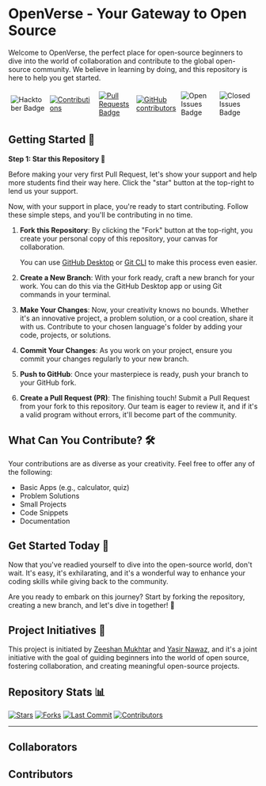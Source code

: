 # OpenVerse - Your Gateway to Open Source

Welcome to OpenVerse, the perfect place for open-source beginners to dive into the world of collaboration and contribute to the global open-source community. We believe in learning by doing, and this repository is here to help you get started.

<div style="display: flex; justify-content: center; align-items: center;">
    <img src="https://img.shields.io/badge/hacktoberfest-2023-blueviolet" alt="Hacktober Badge" style="margin: 5px;" />
    <a href="https://github.com/ZeeshanMukhtar1/OpenVerse">
        <img src="https://img.shields.io/badge/Contributions-welcome-violet.svg?style=flat&logo=git" alt="Contributions" style="margin: 5px;" />
    </a>
    <a href="https://github.com/ZeeshanMukhtar1/OpenVerse/pulls">
        <img src="https://img.shields.io/github/issues-pr/ZeeshanMukhtar1/OpenVerse" alt="Pull Requests Badge" style="margin: 5px;" />
    </a>
    <a href="https://github.com/ZeeshanMukhtar1/OpenVerse/graphs/contributors">
        <img alt="GitHub contributors" src="https://img.shields.io/github/contributors/ZeeshanMukhtar1/OpenVerse?color=2b9348" style="margin: 5px;">
    </a>
    <img src="https://img.shields.io/github/issues/ZeeshanMukhtar1/OpenVerse?label=Open%20Issues&color=brightgreen" alt="Open Issues Badge" style="margin: 5px;" />
    <img src="https://img.shields.io/github/issues-closed/ZeeshanMukhtar1/OpenVerse?label=Closed%20Issues&color=red" alt="Closed Issues Badge" style="margin: 5px;" />
</div>

## Getting Started 🚀

**Step 1: Star this Repository 🌟**

Before making your very first Pull Request, let's show your support and help more students find their way here. Click the "star" button at the top-right to lend us your support.

Now, with your support in place, you're ready to start contributing. Follow these simple steps, and you'll be contributing in no time.

1. **Fork this Repository**: By clicking the "Fork" button at the top-right, you create your personal copy of this repository, your canvas for collaboration.

   You can use [GitHub Desktop](https://desktop.github.com/) or [Git CLI](https://git-scm.com/downloads) to make this process even easier.

2. **Create a New Branch**: With your fork ready, craft a new branch for your work. You can do this via the GitHub Desktop app or using Git commands in your terminal.

3. **Make Your Changes**: Now, your creativity knows no bounds. Whether it's an innovative project, a problem solution, or a cool creation, share it with us. Contribute to your chosen language's folder by adding your code, projects, or solutions.

4. **Commit Your Changes**: As you work on your project, ensure you commit your changes regularly to your new branch.

5. **Push to GitHub**: Once your masterpiece is ready, push your branch to your GitHub fork.

6. **Create a Pull Request (PR)**: The finishing touch! Submit a Pull Request from your fork to this repository. Our team is eager to review it, and if it's a valid program without errors, it'll become part of the community.

## What Can You Contribute? 🛠️

Your contributions are as diverse as your creativity. Feel free to offer any of the following:

- Basic Apps (e.g., calculator, quiz)
- Problem Solutions
- Small Projects
- Code Snippets
- Documentation

## Get Started Today 🌟

Now that you've readied yourself to dive into the open-source world, don't wait. It's easy, it's exhilarating, and it's a wonderful way to enhance your coding skills while giving back to the community.

Are you ready to embark on this journey? Start by forking the repository, creating a new branch, and let's dive in together! 🚀

## Project Initiatives 🚧

This project is initiated by [Zeeshan Mukhtar](https://zeeshan-resume.netlify.app/) and [Yasir Nawaz](https://yasir2002.github.io/), and it's a joint initiative with the goal of guiding beginners into the world of open source, fostering collaboration, and creating meaningful open-source projects.

## Repository Stats 📊

[![Stars](https://img.shields.io/github/stars/ZeeshanMukhtar1/OpenVerse?style=social)](https://github.com/ZeeshanMukhtar1/OpenVerse/stargazers)
[![Forks](https://img.shields.io/github/forks/ZeeshanMukhtar1/OpenVerse?style=social)](https://github.com/ZeeshanMukhtar1/OpenVerse/network/members)
[![Last Commit](https://img.shields.io/github/last-commit/ZeeshanMukhtar1/OpenVerse)](https://github.com/ZeeshanMukhtar1/OpenVerse/commits/main)
[![Contributors](https://img.shields.io/github/contributors/ZeeshanMukhtar1/OpenVerse)](https://github.com/ZeeshanMukhtar1/OpenVerse/graphs/contributors)

<hr>

## Collaborators

<!-- readme: collaborators -start -->
<!-- readme: collaborators -end -->

## Contributors

<!-- readme: contributors -start -->
<!-- readme: contributors -end -->
